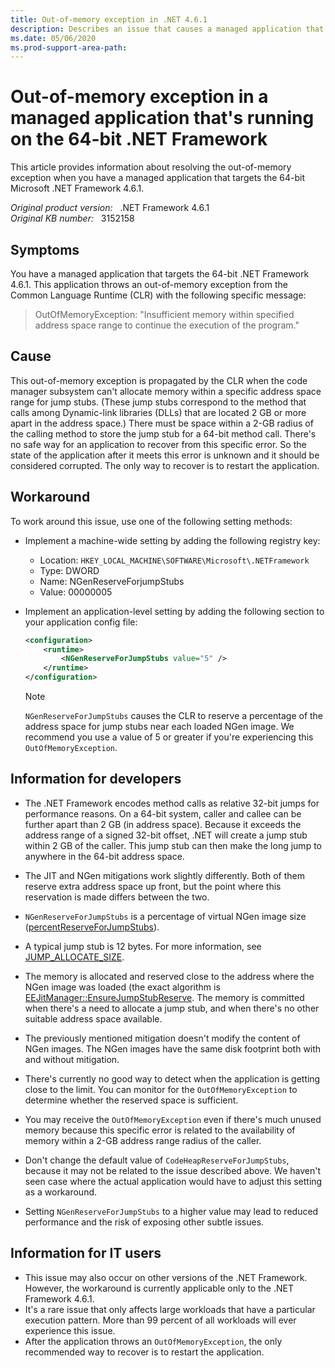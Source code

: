 ```yaml
---
title: Out-of-memory exception in .NET 4.6.1
description: Describes an issue that causes a managed application that targets the .NET Framework 4.6.1 to throw an out-of-memory exception from the CLR.
ms.date: 05/06/2020
ms.prod-support-area-path: 
---
```

# Out-of-memory exception in a managed application that's running on the 64-bit .NET Framework

This article provides information about resolving the out-of-memory exception when you have a managed application that targets the 64-bit Microsoft .NET Framework 4.6.1.

_Original product version:_ &nbsp; .NET Framework 4.6.1  
_Original KB number:_ &nbsp; 3152158

## Symptoms

You have a managed application that targets the 64-bit .NET Framework 4.6.1. This application throws an out-of-memory exception from the Common Language Runtime (CLR) with the following specific message:

> OutOfMemoryException: "Insufficient memory within specified address space range to continue the execution of the program."

## Cause

This out-of-memory exception is propagated by the CLR when the code manager subsystem can't allocate memory within a specific address space range for jump stubs. (These jump stubs correspond to the method that calls among Dynamic-link libraries (DLLs) that are located 2 GB or more apart in the address space.) There must be space within a 2-GB radius of the calling method to store the jump stub for a 64-bit method call. There's no safe way for an application to recover from this specific error. So the state of the application after it meets this error is unknown and it should be considered corrupted. The only way to recover is to restart the application.

## Workaround

To work around this issue, use one of the following setting methods:

- Implement a machine-wide setting by adding the following registry key:

  - Location: `HKEY_LOCAL_MACHINE\SOFTWARE\Microsoft\.NETFramework`  
  - Type: DWORD
  - Name: NGenReserveForjumpStubs
  - Value: 00000005

- Implement an application-level setting by adding the following section to your application config file:

    ```xml
    <configuration>
        <runtime>
            <NGenReserveForJumpStubs value="5" />
        </runtime>
    </configuration>
    ```

    > [!NOTE]
    > `NGenReserveForJumpStubs` causes the CLR to reserve a percentage of the address space for jump stubs near each loaded NGen image. We recommend you use a value of 5 or greater if you're experiencing this `OutOfMemoryException`.

## Information for developers

- The .NET Framework encodes method calls as relative 32-bit jumps for performance reasons. On a 64-bit system, caller and callee can be further apart than 2 GB (in address space). Because it exceeds the address range of a signed 32-bit offset, .NET will create a jump stub within 2 GB of the caller. This jump stub can then make the long jump to anywhere in the 64-bit address space.

- The JIT and NGen mitigations work slightly differently. Both of them reserve extra address space up front, but the point where this reservation is made differs between the two.
- `NGenReserveForJumpStubs` is a percentage of virtual NGen image size ([percentReserveForJumpStubs](https://github.com/dotnet/coreclr/blob/master/src/vm/pefile.cpp#l1690)).

- A typical jump stub is 12 bytes. For more information, see [JUMP_ALLOCATE_SIZE](https://github.com/dotnet/coreclr/blob/a8192fbc7064ed96cfeb8872bcb6479c217f7b5f/src/vm/amd64/cgencpu.h#l49).

- The memory is allocated and reserved close to the address where the NGen image was loaded (the exact algorithm is [EEJitManager::EnsureJumpStubReserve](https://github.com/dotnet/coreclr/blob/a8192fbc7064ed96cfeb8872bcb6479c217f7b5f/src/vm/codeman.cpp#l1892). The memory is committed when there's a need to allocate a jump stub, and when there's no other suitable address space available.

- The previously mentioned mitigation doesn't modify the content of NGen images. The NGen images have the same disk footprint both with and without mitigation.

- There's currently no good way to detect when the application is getting close to the limit. You can monitor for the `OutOfMemoryException` to determine whether the reserved space is sufficient.

- You may receive the `OutOfMemoryException` even if there's much unused memory because this specific error is related to the availability of memory within a 2-GB address range radius of the caller.

- Don't change the default value of `CodeHeapReserveForJumpStubs`, because it may not be related to the issue described above. We haven't seen case where the actual application would have to adjust this setting as a workaround.
- Setting `NGenReserveForJumpStubs` to a higher value may lead to reduced performance and the risk of exposing other subtle issues.

## Information for IT users

- This issue may also occur on other versions of the .NET Framework. However, the workaround is currently applicable only to the .NET Framework 4.6.1.
- It's a rare issue that only affects large workloads that have a particular execution pattern. More than 99 percent of all workloads will ever experience this issue.
- After the application throws an `OutOfMemoryException`, the only recommended way to recover is to restart the application.

